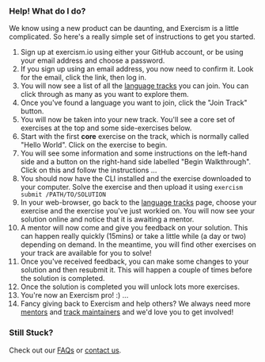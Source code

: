 ### Help! What do I do?

We know using a new product can be daunting, and Exercism is a little complicated. So here's a really simple set of instructions to get you started.

1. Sign up at exercism.io using either your GitHub account, or be using your email address and choose a password. 
2. If you sign up using an email address, you now need to confirm it. Look for the email, click the link, then log in.
3. You will now see a list of all the [language tracks](/tracks) you can join. You can click through as many as you want to explore them.
4. Once you've found a language you want to join, click the "Join Track" button.
5. You will now be taken into your new track. You'll see a core set of exercises at the top and some side-exercises below.
6. Start with the first **core** exercise on the track, which is normally called "Hello World". Click on the exercise to begin.
7. You will see some information and some instructions on the left-hand side and a button on the right-hand side labelled "Begin Walkthrough". Click on this and follow the instructions
...
8. You should now have the CLI installed and the exercise downloaded to your computer. Solve the exercise and then upload it using `exercism submit /PATH/TO/SOLUTION`
9. In your web-browser, go back to the [language tracks](/tracks) page, choose your exercise and the exercise you've just workied on. You will now see your solution online and notice that it is awaiting a mentor.
10. A mentor will now come and give you feedback on your solution. This can happen really quickly (15mins) or take a little while (a day or two) depending on demand. In the meantime, you will find other exercises on your track are available for you to solve!
11. Once you've received feedback, you can make some changes to your solution and then resubmit it. This will happen a couple of times before the solution is completed.
12. Once the solution is completed you will unlock lots more exercises. 
13. You're now an Exercism pro! :)
...
14. Fancy giving back to Exercism and help others? We always need more [mentors](/become_a_mentor) and [track maintainers](/become_a_maintainers) and we'd love you to get involved!

### Still Stuck?

Check out our [FAQs](/faqs) or [contact us](/contact).

